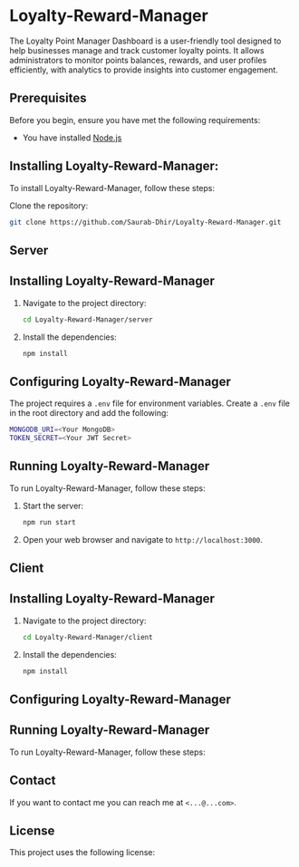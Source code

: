 # Loyalty-Reward-Manager

The Loyalty Point Manager Dashboard is a user-friendly tool designed to help businesses manage and track customer loyalty points. It allows administrators to monitor points balances, rewards, and user profiles efficiently, with analytics to provide insights into customer engagement.

## Prerequisites

Before you begin, ensure you have met the following requirements:

- You have installed [Node.js](https://nodejs.org/en/download/)

## Installing Loyalty-Reward-Manager:

To install Loyalty-Reward-Manager, follow these steps:

Clone the repository:

```bash
git clone https://github.com/Saurab-Dhir/Loyalty-Reward-Manager.git
```

## Server

## Installing Loyalty-Reward-Manager

1. Navigate to the project directory:
   ```bash
   cd Loyalty-Reward-Manager/server
   ```
2. Install the dependencies:
   ```bash
   npm install
   ```

## Configuring Loyalty-Reward-Manager

The project requires a `.env` file for environment variables. Create a `.env` file in the root directory and add the following:

```bash
MONGODB_URI=<Your MongoDB>
TOKEN_SECRET=<Your JWT Secret>
```

## Running Loyalty-Reward-Manager

To run Loyalty-Reward-Manager, follow these steps:

1. Start the server:
   ```bash
   npm run start
   ```
2. Open your web browser and navigate to `http://localhost:3000`.

## Client

## Installing Loyalty-Reward-Manager

1. Navigate to the project directory:
   ```bash
   cd Loyalty-Reward-Manager/client
   ```
2. Install the dependencies:
   ```bash
   npm install
   ```

## Configuring Loyalty-Reward-Manager

## Running Loyalty-Reward-Manager

To run Loyalty-Reward-Manager, follow these steps:

## Contact

If you want to contact me you can reach me at `<...@...com>`.

## License

This project uses the following license:
